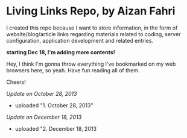 Living Links Repo, by Aizan Fahri
============================================

I created this repo because I want to store information, in the form of website/blog/article links regarding materials related to coding, server configuration, application development and related entries.

**starting Dec 18, I'm adding more contents!**

Hey, I think I'm gonna throw everything I've bookmarked on my web browsers here, so yeah. Have fun reading all of them.

Cheers!


*Update on October 28, 2013*
* uploaded "1. October 28, 2013"

*Update on December 18, 2013*
* uploaded "2. December 18, 2013
